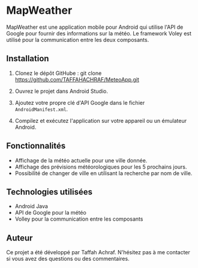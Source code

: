 # MapWeather

MapWeather est une application mobile pour Android qui utilise l'API de Google pour fournir des informations sur la météo. Le framework Voley est utilisé pour la communication entre les deux composants.

## Installation

1. Clonez le dépôt GitHube :
git clone https://github.com/TAFFAHACHRAF/MeteoApp.git

2. Ouvrez le projet dans Android Studio.
3. Ajoutez votre propre clé d'API Google dans le fichier `AndroidManifest.xml`.
4. Compilez et exécutez l'application sur votre appareil ou un émulateur Android.

## Fonctionnalités

- Affichage de la météo actuelle pour une ville donnée.
- Affichage des prévisions météorologiques pour les 5 prochains jours.
- Possibilité de changer de ville en utilisant la recherche par nom de ville.

## Technologies utilisées

- Android Java
- API de Google pour la météo
- Volley pour la communication entre les composants

## Auteur

Ce projet a été développé par Taffah Achraf. N'hésitez pas à me contacter si vous avez des questions ou des commentaires.

